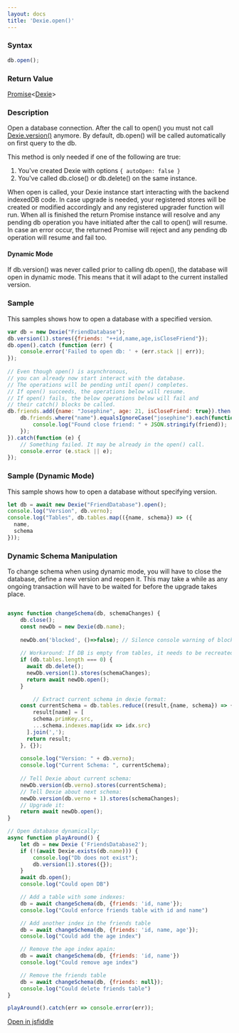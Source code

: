 ```yaml
---
layout: docs
title: 'Dexie.open()'
---
```


### Syntax

```javascript
db.open();
```

### Return Value

[Promise](/docs/Promise/Promise)<[Dexie](/docs/Dexie/Dexie)>

### Description

Open a database connection. 
After the call to open() you must not call [Dexie.version()](/docs/Dexie/Dexie.version()) anymore.
By default, db.open() will be called automatically on first query to the db.

This method is only needed if one of the following are true:
1. You've created Dexie with options `{ autoOpen: false }`
2. You've called db.close() or db.delete() on the same instance.

When open is called, your Dexie instance start interacting with the backend indexedDB code. In case upgrade is needed, your registered stores will be created or modified accordingly and any registered upgrader function will run. When all is finished the return Promise instance will resolve and any pending db operation you have initiated after the call to open() will resume. In case an error occur, the returned Promise will reject and any pending db operation will resume and fail too.

#### Dynamic Mode

If db.version() was never called prior to calling db.open(), the database will open in dynamic mode. This means that it will adapt to the current installed version.

### Sample

This samples shows how to open a database with a specified version.

```javascript
var db = new Dexie("FriendDatabase");
db.version(1).stores({friends: "++id,name,age,isCloseFriend"});
db.open().catch (function (err) {
    console.error('Failed to open db: ' + (err.stack || err));
});
    
// Even though open() is asynchronous,
// you can already now start interact with the database.
// The operations will be pending until open() completes.
// If open() succeeds, the operations below will resume.
// If open() fails, the below operations below will fail and
// their catch() blocks be called.
db.friends.add({name: "Josephine", age: 21, isCloseFriend: true}).then(function(){
    db.friends.where("name").equalsIgnoreCase("josephine").each(function(friend) {
        console.log("Found close friend: " + JSON.stringify(friend));
    });
}).catch(function (e) {
    // Something failed. It may be already in the open() call.
    console.error (e.stack || e);
});
```

### Sample (Dynamic Mode)

This sample shows how to open a database without specifying version.

```javascript
let db = await new Dexie("FriendDatabase").open();
console.log("Version", db.verno);
console.log("Tables", db.tables.map(({name, schema}) => ({
  name,
  schema
}));
```

### Dynamic Schema Manipulation

To change schema when using dynamic mode, you will have to close the database, define
a new version and reopen it. This may take a while as any ongoing transaction will have to
be waited for before the upgrade takes place.

```javascript

async function changeSchema(db, schemaChanges) {
    db.close();
    const newDb = new Dexie(db.name);
   
    newDb.on('blocked', ()=>false); // Silence console warning of blocked event.
    
    // Workaround: If DB is empty from tables, it needs to be recreated
    if (db.tables.length === 0) {
      await db.delete();
      newDb.version(1).stores(schemaChanges);
      return await newDb.open();
    }

		// Extract current schema in dexie format:
    const currentSchema = db.tables.reduce((result,{name, schema}) => {
    	result[name] = [
      	schema.primKey.src,
        ...schema.indexes.map(idx => idx.src)
      ].join(',');
      return result;
    }, {});
    
    console.log("Version: " + db.verno);
    console.log("Current Schema: ", currentSchema);
    
    // Tell Dexie about current schema:
    newDb.version(db.verno).stores(currentSchema);
    // Tell Dexie about next schema:
    newDb.version(db.verno + 1).stores(schemaChanges);
    // Upgrade it:
    return await newDb.open();    
}

// Open database dynamically:
async function playAround() {
    let db = new Dexie ('FriendsDatabase2');
    if (!(await Dexie.exists(db.name))) {
        console.log("Db does not exist");
        db.version(1).stores({});
    }
    await db.open();
    console.log("Could open DB")

    // Add a table with some indexes:
    db = await changeSchema(db, {friends: 'id, name'});
    console.log("Could enforce friends table with id and name")

    // Add another index in the friends table
    db = await changeSchema(db, {friends: 'id, name, age'});
    console.log("Could add the age index")

    // Remove the age index again:
    db = await changeSchema(db, {friends: 'id, name'})
    console.log("Could remove age index")

    // Remove the friends table
    db = await changeSchema(db, {friends: null});
    console.log("Could delete friends table")
}

playAround().catch(err => console.error(err));
```

[Open in jsfiddle](https://jsfiddle.net/dfahlander/jzf2mc7n/)

